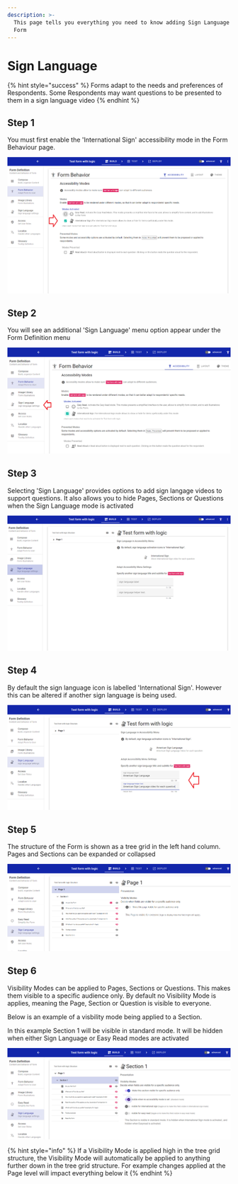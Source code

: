 ```yaml
---
description: >-
  This page tells you everything you need to know adding Sign Language to your
  Form
---
```


# Sign Language

{% hint style="success" %}
Forms adapt to the needs and preferences of Respondents.  Some Respondents may want questions to be presented to them in a sign language video &#x20;
{% endhint %}

## Step 1

You must first enable the 'International Sign' accessibility mode in the Form Behaviour page.  &#x20;

![](<../../.gitbook/assets/image (325) (1).png>)

## Step 2

You will see an additional 'Sign Language' menu option appear under the Form Definition menu

![](<../../.gitbook/assets/image (327) (1).png>)

## Step 3

Selecting 'Sign Language' provides options to add sign langage videos to support questions.  It also allows you to hide Pages, Sections or Questions when the Sign Language mode is activated

![](<../../.gitbook/assets/image (309).png>)

## Step 4

By default the sign language icon is labelled 'International Sign'.  However this can be altered if another sign language is being used.

![](<../../.gitbook/assets/image (310).png>)

## Step 5

The structure of the Form is shown as a tree grid in the left hand column.  Pages and Sections can be expanded or collapsed

![](<../../.gitbook/assets/image (296).png>)

## Step 6

Visibility Modes can be applied to Pages, Sections or Questions.  This makes them visible to a specific audience only.  By default no Visibility Mode is applies, meaning the Page, Section or Question is visible to everyone.

Below is an example of a visbility mode being applied to a Section. &#x20;

In this example Section 1 will be visible in standard mode.  It will be hidden when either Sign Language or Easy Read modes are activated

![](<../../.gitbook/assets/image (333).png>)

{% hint style="info" %}
If a Visibility Mode is applied high in the tree grid structure, the Visibility Mode will automatically be applied to anything further down in the tree grid structure.  For example changes applied at the Page level will impact everything below it
{% endhint %}

